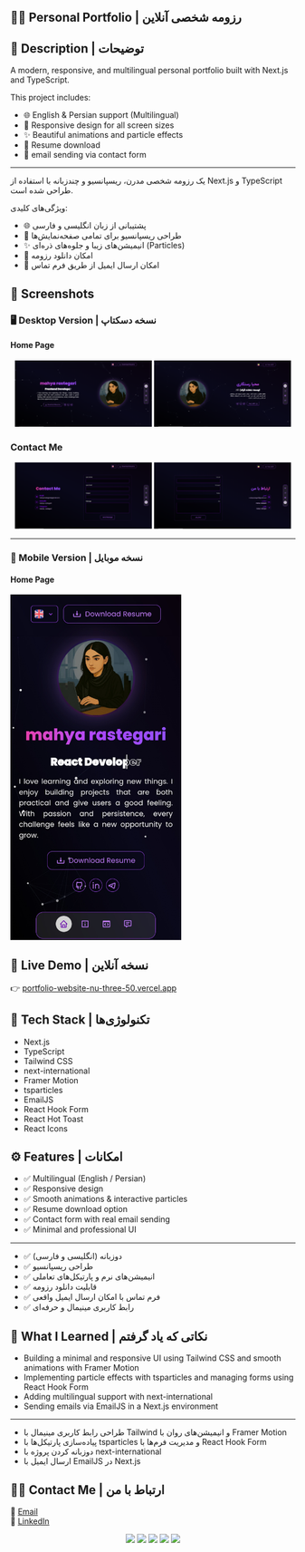 ## 👩‍💻 Personal Portfolio | رزومه شخصی آنلاین


## 📝 Description | توضیحات
A modern, responsive, and multilingual personal portfolio built with Next.js and TypeScript.

This project includes:
- 🌐 English & Persian support (Multilingual)
- 📱 Responsive design for all screen sizes
- ✨ Beautiful animations and particle effects
- 📄 Resume download
- 📧 email sending via contact form

---

یک رزومه شخصی مدرن، ریسپانسیو و چندزبانه با استفاده از Next.js و TypeScript طراحی شده است.

ویژگی‌های کلیدی:
- 🌐 پشتیبانی از زبان انگلیسی و فارسی
- 📱 طراحی ریسپانسیو برای تمامی صفحه‌نمایش‌ها
- ✨ انیمیشن‌های زیبا و جلوه‌های ذره‌ای (Particles)
- 📄 امکان دانلود رزومه
- 📧 امکان ارسال ایمیل از طریق فرم تماس
## 📸 Screenshots
### 🖥️ Desktop Version | نسخه دسکتاپ
#### Home Page  
<p align="center">
  <img src="public/README-Pic/desktop-screen-homePageEn.png" width="48%" alt="desktop-homePageEn"/>
  <img src="public/README-Pic/desktop-screen-homePageFa.png" width="48%" ali="desktop-homePageFa"/>
</p>

### Contact Me  
<p align="center">
  <img src="public/README-Pic/desktop-screen-contactMeEn.png" width="48%" alt="desktop-contactMeEn"/>
  <img src="public/README-Pic/desktop-screen-contactMeFa.png" width="48%" ali="desktop-contactMeFa"/>
</p>

---

### 📱 Mobile Version | نسخه موبایل
#### Home Page  
  <img src="public/README-Pic/mobile-screen-homePageEn.jpg" width="60%" alt="mobile-homePageEn"/>
 


## 🔗 Live Demo | نسخه آنلاین  
👉 [portfolio-website-nu-three-50.vercel.app](https://portfolio-website-nu-three-50.vercel.app/en)


## 🚀 Tech Stack | تکنولوژی‌ها
- Next.js  
- TypeScript  
- Tailwind CSS  
- next-international  
- Framer Motion  
- tsparticles  
- EmailJS  
- React Hook Form  
- React Hot Toast  
- React Icons  

## ⚙️ Features | امکانات
- ✅ Multilingual (English / Persian)  
- ✅ Responsive design    
- ✅ Smooth animations & interactive particles  
- ✅ Resume download option  
- ✅ Contact form with real email sending  
- ✅ Minimal and professional UI

---

- ✅ دوزبانه (انگلیسی و فارسی)  
- ✅ طراحی ریسپانسیو  
- ✅ انیمیشن‌های نرم و پارتیکل‌های تعاملی  
- ✅ قابلیت دانلود رزومه  
- ✅ فرم تماس با امکان ارسال ایمیل واقعی  
- ✅ رابط کاربری مینیمال و حرفه‌ای  

## 🎯 What I Learned | نکاتی که یاد گرفتم  

* Building a minimal and responsive UI using Tailwind CSS and smooth animations with Framer Motion  
* Implementing particle effects with tsparticles and managing forms using React Hook Form  
* Adding multilingual support with next-international  
* Sending emails via EmailJS in a Next.js environment
---

* طراحی رابط کاربری مینیمال با Tailwind و انیمیشن‌های روان با Framer Motion  
* پیاده‌سازی پارتیکل‌ها با tsparticles و مدیریت فرم‌ها با React Hook Form  
* دوزبانه کردن پروژه با next-international  
* ارسال ایمیل با EmailJS در Next.js  

## 🙋‍♀️ Contact Me | ارتباط با من  
📧 [Email](mahya.rastegari@gmail.com)  
💼 [LinkedIn](https://www.linkedin.com/in/mahya-rastegarii)



<p align="center">
  <img src="https://img.shields.io/badge/next.js-%23000000.svg?style=for-the-badge&logo=next.js&logoColor=white" />
  <img src="https://img.shields.io/badge/typescript-%23007acc.svg?style=for-the-badge&logo=typescript&logoColor=white" />
  <img src="https://img.shields.io/badge/tailwindcss-%2338b2ac.svg?style=for-the-badge&logo=tailwind-css&logoColor=white" />
  <img src="https://img.shields.io/badge/emailjs-%23D44638.svg?style=for-the-badge&logo=gmail&logoColor=white" />
  <img src="https://img.shields.io/badge/framer--motion-%23000000.svg?style=for-the-badge&logo=framer&logoColor=white" />
</p>

